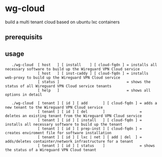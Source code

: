 # wg-cloud
build a multi tenant cloud based on ubuntu lxc containers

## prerequisits


## usage

       ./wg-cloud  [ host   ] [ install    ] [ cloud-fqdn ] = installs all necessary software to build up the Wireguard VPN Cloud service
                   [ host   ] [ inst-caddy ] [ cloud-fqdn ] = installs web-proxy to build up the Wireguard VPN Cloud service
                   [ status ]                               = shows the status of all Wireguard VPN Cloud service tenants
                   [ help   ]                               = shows all options in detail

       ./wg-cloud  [ tenant ] [ id ] [ add       ] [ cloud-fqdn ] = adds a new tenant to the Wireguard VPN Cloud service
                   [ tenant ] [ id ] [ del       ]                = deletes an existing tenant from the Wireguard VPN Cloud service
                   [ tenant ] [ id ] [ install   ] [ cloud-fqdn ] = installs all necessary software to build up the tenant
                   [ tenant ] [ id ] [ prep-inst ] [ cloud-fqdn ] = creates enviroment file for software installation
                   [ tenant ] [ id ] [ lxc | net ] [ add | del  ] = adds/deletes containter/network infrastructure for a tenant
                   [ tenant ] [ id ] [ status    ]                = shows the status of a Wireguard VPN Cloud tenant


